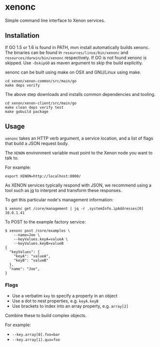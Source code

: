 # xenonc

Simple command line interface to Xenon services.

## Installation

If GO 1.5 or 1.6 is found in PATH, mvn install automatically builds xenonc.
The binaries can be found in `resources/linux/bin/xenonc` and
`resources/darwin/bin/xenonc` respectively. If GO is not found xenonc is
skipped. Use `-DskipGO` as maven argument to skip the build explicitly.

xenonc can be built using make on OSX and GNU/Linux using make.

```
cd xenon/xenon-common/src/main/go
make deps verify
```
The above step downloads and installs common dependencies and tooling.

```
cd xenon/xenon-client/src/main/go
make clean deps verify test
make gobuild package 
```

## Usage

`xenonc` takes an HTTP verb argument, a service location, and a list of
flags that build a JSON request body.

The `XENON` environment variable must point to the Xenon node you want to talk to.

For example:

```
export XENON=http://localhost:8000/
```

As XENON services typically respond with JSON, we recommend using a tool such as
[jq][1] to interpret and transform these responses.

[1]: http://stedolan.github.io/jq/


To get this particular node's management information:

```
$ xenonc get /core/management | jq -r .systemInfo.ipAddresses[0]
10.0.1.41
```

To POST to the example factory service:

```
$ xenonc post /core/examples \
    --name=Joe \
    --keyValues.keyA=valueA \
    --keyValues.keyB=valueB
{
  "keyValues": {
    "keyA": "valueA",
    "keyB": "valueB"
  },
  "name": "Joe",
}
```

### Flags

* Use a verbatim `key` to specify a property in an object
* Use a dot to nest properties, e.g. `keyA.keyB`
* Use brackets to index into an array property, e.g. `array[2]`

Combine these to build complex objects.

For example:

* `--key.array[0].foo=bar`
* `--key.array[1].qux=foo`
